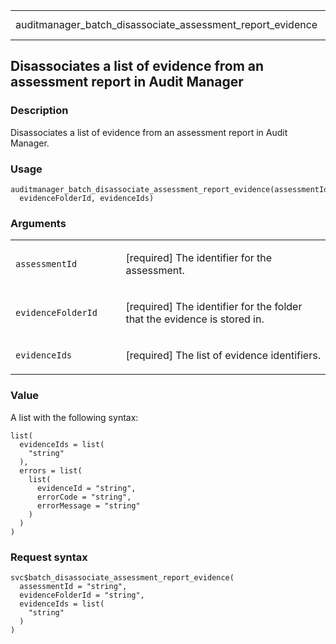 <table style="width: 100%;">
<tbody>
<tr class="odd">
<td>auditmanager_batch_disassociate_assessment_report_evidence</td>
<td style="text-align: right;">R Documentation</td>
</tr>
</tbody>
</table>

## Disassociates a list of evidence from an assessment report in Audit Manager

### Description

Disassociates a list of evidence from an assessment report in Audit
Manager.

### Usage

    auditmanager_batch_disassociate_assessment_report_evidence(assessmentId,
      evidenceFolderId, evidenceIds)

### Arguments

<table>
<colgroup>
<col style="width: 35%" />
<col style="width: 65%" />
</colgroup>
<tbody>
<tr class="odd">
<td><code
id="auditmanager_batch_disassociate_assessment_report_evidence_:_assessmentId">assessmentId</code></td>
<td><p>[required] The identifier for the assessment.</p></td>
</tr>
<tr class="even">
<td><code
id="auditmanager_batch_disassociate_assessment_report_evidence_:_evidenceFolderId">evidenceFolderId</code></td>
<td><p>[required] The identifier for the folder that the evidence is
stored in.</p></td>
</tr>
<tr class="odd">
<td><code
id="auditmanager_batch_disassociate_assessment_report_evidence_:_evidenceIds">evidenceIds</code></td>
<td><p>[required] The list of evidence identifiers.</p></td>
</tr>
</tbody>
</table>

### Value

A list with the following syntax:

    list(
      evidenceIds = list(
        "string"
      ),
      errors = list(
        list(
          evidenceId = "string",
          errorCode = "string",
          errorMessage = "string"
        )
      )
    )

### Request syntax

    svc$batch_disassociate_assessment_report_evidence(
      assessmentId = "string",
      evidenceFolderId = "string",
      evidenceIds = list(
        "string"
      )
    )
